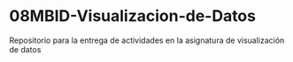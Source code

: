 # 08MBID-Visualizacion-de-Datos
Repositorio para la entrega de actividades en la asignatura de visualización de datos
